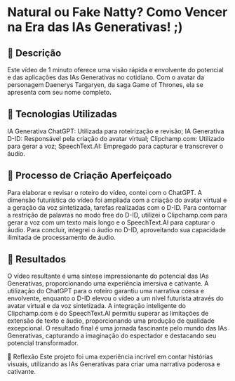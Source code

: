 # Natural ou Fake Natty? Como Vencer na Era das IAs Generativas! ;)

## 📒 Descrição
Este vídeo de 1 minuto oferece uma visão rápida e envolvente do potencial e das aplicações das IAs Generativas no cotidiano. Com o avatar da personagem Daenerys Targaryen, da saga Game of Thrones, ela se apresenta com seu nome completo. 

## 🤖 Tecnologias Utilizadas
IA Generativa ChatGPT: Utilizada para roteirização e revisão;
IA Generativa D-ID: Responsável pela criação do avatar virtual;
Clipchamp.com: Utilizado para gerar a voz;
SpeechText.AI: Empregado para capturar e transcrever o áudio.

## 🧐 Processo de Criação Aperfeiçoado
Para elaborar e revisar o roteiro do vídeo, contei com o ChatGPT. A dimensão futurística do vídeo foi ampliada com a criação do avatar virtual e a geração da voz sintetizada, tarefas realizadas com o D-ID. Para contornar a restrição de palavras no modo free do D-ID, utilizei o Clipchamp.com para gerar a voz com um texto mais longo e o SpeechText.AI para capturar o áudio. Para concluir, integrei o áudio no D-ID, aproveitando sua capacidade ilimitada de processamento de áudio.

## 🚀 Resultados
O vídeo resultante é uma síntese impressionante do potencial das IAs Generativas, proporcionando uma experiência imersiva e cativante. A utilização do ChatGPT para o roteiro garantiu uma narrativa coesa e envolvente, enquanto o D-ID elevou o vídeo a um nível futurista através do avatar virtual e da voz sintetizada. A integração inteligente do Clipchamp.com e do SpeechText.AI permitiu superar as limitações de extensão de texto e áudio, proporcionando uma produção de qualidade excepcional. O resultado final é uma jornada fascinante pelo mundo das IAs Generativas, capturando a imaginação do espectador e destacando seu potencial transformador.

💭 Reflexão
Este projeto foi uma experiência incrível em contar histórias visuais, utilizando as IAs Generativas para criar uma narrativa poderosa e cativante.



